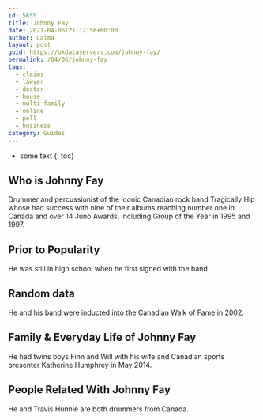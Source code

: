 ```yaml
---
id: 5655
title: Johnny Fay
date: 2021-04-06T21:12:58+00:00
author: Laima
layout: post
guid: https://ukdataservers.com/johnny-fay/
permalink: /04/06/johnny-fay
tags:
  - claims
  - lawyer
  - doctor
  - house
  - multi family
  - online
  - poll
  - business
category: Guides
---
```


* some text
{: toc}


## Who is Johnny Fay
                  
                  
                  
Drummer and percussionist of the iconic Canadian rock band Tragically Hip whose had success with nine of their albums reaching number one in Canada and over 14 Juno Awards, including Group of the Year in 1995 and 1997.
                  
              
            
              
            
                
                
                
## Prior to Popularity
                  
                  
                  
He was still in high school when he first signed with the band.
                  
              
            
              
            
                
                
                
## Random data
                  
                  
                  
He and his band were inducted into the Canadian Walk of Fame in 2002.
                  
              
            
              
            
                
                
                
## Family & Everyday Life of Johnny Fay
                  
                  
                  
He had twins boys Finn and Will with his wife and Canadian sports presenter Katherine Humphrey in May 2014.
                  
              
            
              
            
                
                
                
## People Related With Johnny Fay
                  
                  
                  
He and Travis Hunnie are both drummers from Canada.
                  
              
            
              
            
                
              
            
              
              
            
            
              
            
          
          
          